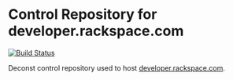 # Control Repository for developer.rackspace.com

[![Build Status](https://travis-ci.org/rackerlabs/nexus-control.svg?branch=master)](https://travis-ci.org/rackerlabs/nexus-control)

Deconst control repository used to host [developer.rackspace.com](https://developer.rackspace.com/).
